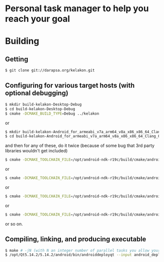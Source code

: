 # Personal task manager to help you reach your goal

# Building

## Getting

```sh
$ git clone git://darapsa.org/kelakon.git
```

## Configuring for various target hosts (with optional debugging)

```sh
$ mkdir build-kelakon-Desktop-Debug
$ cd build-kelakon-Desktop-Debug
$ cmake -DCMAKE_BUILD_TYPE=Debug ../kelakon
```

or

```sh
$ mkdir build-kelakon-Android_for_armeabi_v7a_arm64_v8a_x86_x86_64_Clang_Qt_5_14_2_for_Android-Debug
$ cd build-kelakon-Android_for_armeabi_v7a_arm64_v8a_x86_x86_64_Clang_Qt_5_14_2_for_Android-Debug
```

and then for any of these, do it twice (because of some bug that 3rd party libraries wouldn't get included)

```sh
$ cmake -DCMAKE_TOOLCHAIN_FILE=/opt/android-ndk-r19c/build/cmake/android.toolchain.cmake -DCMAKE_FIND_ROOT_PATH=/opt/Qt5.14.2/5.14.2/android -DANDROID_NATIVE_API_LEVEL=21 -DANDROID_ABI=arm64_v8a -DANDROID_SDK=/opt/android-sdk-update-manager -DCMAKE_PREFIX_PATH=/opt/Qt5.14.2/5.14.2/android -DCMAKE_BUILD_TYPE=Debug ../kelakon
```

or

```sh
$ cmake -DCMAKE_TOOLCHAIN_FILE=/opt/android-ndk-r19c/build/cmake/android.toolchain.cmake -DCMAKE_FIND_ROOT_PATH=/opt/Qt5.14.2/5.14.2/android -DANDROID_NATIVE_API_LEVEL=21 -DANDROID_ABI=armeabi-v7a -DANDROID_SDK=/opt/android-sdk-update-manager -DCMAKE_PREFIX_PATH=/opt/Qt5.14.2/5.14.2/android -DCMAKE_BUILD_TYPE=Debug ../kelakon
```

or

```sh
$ cmake -DCMAKE_TOOLCHAIN_FILE=/opt/android-ndk-r19c/build/cmake/android.toolchain.cmake -DCMAKE_FIND_ROOT_PATH=/opt/Qt5.14.2/5.14.2/android -DANDROID_NATIVE_API_LEVEL=21 -DANDROID_ABI=x86 -DANDROID_SDK=/opt/android-sdk-update-manager -DCMAKE_PREFIX_PATH=/opt/Qt5.14.2/5.14.2/android -DCMAKE_BUILD_TYPE=Debug ../kelakon
```

or

```sh
$ cmake -DCMAKE_TOOLCHAIN_FILE=/opt/android-ndk-r19c/build/cmake/android.toolchain.cmake -DCMAKE_FIND_ROOT_PATH=/opt/Qt5.14.2/5.14.2/android -DANDROID_NATIVE_API_LEVEL=21 -DANDROID_ABI=x86_64 -DANDROID_SDK=/opt/android-sdk-update-manager -DCMAKE_PREFIX_PATH=/opt/Qt5.14.2/5.14.2/android -DCMAKE_BUILD_TYPE=Debug ../kelakon
```

or so on.

## Compiling, linking, and producing executable

```sh
$ make # -jN (with N an integer number of parallel tasks you allow your computer to run for compiling this)
$ /opt/Qt5.14.2/5.14.2/android/bin/androiddeployqt --input android_deployment_settings.json --output android-build --android-platform android-24
```
